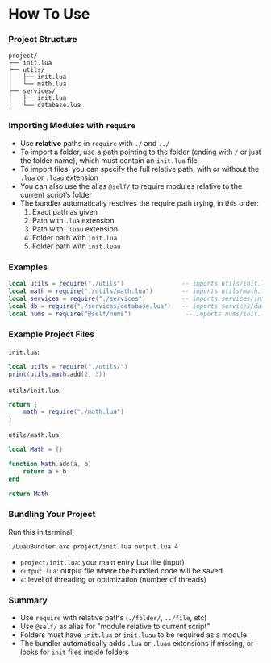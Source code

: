 
# How To Use

### Project Structure
```
project/
├── init.lua
├── utils/
│   ├── init.lua
│   └── math.lua
├── services/
│   ├── init.lua
│   └── database.lua
```

### Importing Modules with `require`

- Use **relative** paths in `require` with `./` and `../`
- To import a folder, use a path pointing to the folder (ending with `/` or just the folder name), which must contain an `init.lua` file
- To import files, you can specify the full relative path, with or without the `.lua` or `.luau` extension
- You can also use the alias `@self/` to require modules relative to the current script’s folder
- The bundler automatically resolves the require path trying, in this order:
  1. Exact path as given
  2. Path with `.lua` extension
  3. Path with `.luau` extension
  4. Folder path with `init.lua`
  5. Folder path with `init.luau`

### Examples

```lua
local utils = require("./utils")                -- imports utils/init.lua
local math = require("./utils/math.lua")        -- imports utils/math.lua
local services = require("./services")          -- imports services/init.lua
local db = require("./services/database.lua")   -- imports services/database.lua
local nums = require("@self/nums")               -- imports nums/init.lua or nums.lua relative to current script
```

### Example Project Files

`init.lua`:

```lua
local utils = require("./utils/")
print(utils.math.add(2, 3))
```

`utils/init.lua`:

```lua
return {
    math = require("./math.lua")
}
```

`utils/math.lua`:

```lua
local Math = {}

function Math.add(a, b)
    return a + b
end

return Math
```

### Bundling Your Project

Run this in terminal:

```bash
./LuauBundler.exe project/init.lua output.lua 4
```

- `project/init.lua`: your main entry Lua file (input)
- `output.lua`: output file where the bundled code will be saved
- `4`: level of threading or optimization (number of threads)

### Summary

- Use `require` with relative paths (`./folder/`, `../file`, etc)
- Use `@self/` as alias for "module relative to current script"
- Folders must have `init.lua` or `init.luau` to be required as a module
- The bundler automatically adds `.lua` or `.luau` extensions if missing, or looks for `init` files inside folders
